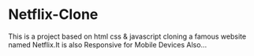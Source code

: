 # Netflix-Clone
This is a project based on html css &amp; javascript cloning a famous  website named  Netflix.It is also Responsive for Mobile Devices Also...

